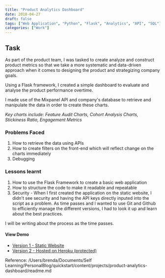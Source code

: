 ```yaml
---
title: "Product Analytics Dashboard"
date: 2018-04-27
draft: false
tags: ["Web Application", "Python", "Flask", "Analytics", "API", "SQL"]
categories: ["Work"]
---
```


## Task
As part of the product team, I was tasked to create analyze and construct product metrics so that we take a more systematic and data-driven approach when it comes to designing the product and strategizing company goals. 

Using a Flask framework, I created a simple dashboard to evaluate and analyse the product performance overtime. 

I made use of the Mixpanel API and company's database to retrieve and manipulate the data in order to create these charts.

*Key charts include: Feature Audit Charts, Cohort Analysis Charts, Stickiness Ratio, Engagement Metrics*

### Problems Faced
1. How to retrieve the data using APIs
2. How to create filters on the front-end which will reflect change on the charts immediately
3. Debugging

### Lessons learnt
1. How to use the Flask Framework to create a basic web application
2. How to structure the code to make it readable and repeatable
3. Security - When I first created the application on the static website, I didn't see security and having the API keys directly inputed into the script as a problem. As time passes and I wanted to use Git and Github to efficiently manage the different versions, I had to look it up and learn about the best practices. 

I will be writing about the process as the time passes. 

#### View Demo
- [Version 1 - Static Website](http://donnydata.netlify.com)
- [Version 2 - Hosted on Heroku (protected)](https://flask-reporting-app.herokuapp.com/)

Reference:
    /Users/brenda/Documents/Self Learning/PersonalBlog/quickstart/content/projects/product-analytics-dashboard/readme.md